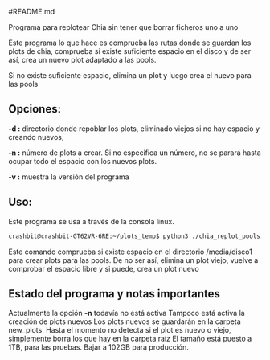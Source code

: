 #README.md

Programa para replotear Chia sin tener que borrar ficheros uno a uno

Este programa lo que hace es comprueba las rutas donde se guardan los plots de chia, comprueba 
si existe suficiente espacio en el disco y de ser así, crea un nuevo plot adaptado a las pools.

Si no existe suficiente espacio, elimina un plot y luego crea el nuevo para las pools

## Opciones:
**-d :** directorio donde repoblar los plots, eliminado viejos si no hay espacio y creando nuevos,

**-n :** número de plots a crear. Si no especifica un número, no se parará hasta ocupar todo el espacio
con los nuevos plots.

**-v :** muestra la versión del programa

## Uso:
Este programa se usa a través de la consola linux.

```bash
crashbit@crashbit-GT62VR-6RE:~/plots_temp$ python3 ./chia_replot_pools.py -d /media/disco1/ /media/disco2
```
Este comando comprueba si existe espacio en el directorio /media/disco1 para crear plots para las pools.
De no ser así, elimina un plot viejo, vuelve a comprobar el espacio libre y si puede, crea un plot nuevo

## Estado del programa y notas importantes
Actualmente la opción **-n** todavía no está activa
Tampoco está activa la creación de plots nuevos
Los plots nuevos se guardarán en la carpeta new_plots.
Hasta el momento no detecta si el plot es nuevo o viejo, simplemente borra los que hay en la carpeta raíz
El tamaño está puesto a 1TB, para las pruebas. Bajar a 102GB para producción.